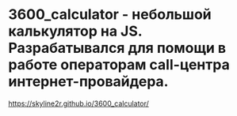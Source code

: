# 3600_calculator - небольшой калькулятор на JS. Разрабатывался для помощи в работе операторам call-центра интернет-провайдера.
https://skyline2r.github.io/3600_calculator/

